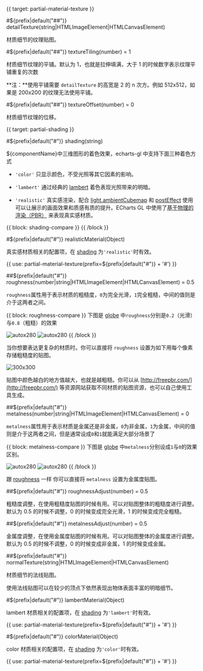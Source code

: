 {{ target: partial-material-texture }}

#${prefix|default("##")} detailTexture(string|HTMLImageElement|HTMLCanvasElement)

材质细节的纹理贴图。

#${prefix|default("##")} textureTiling(number) = 1

材质细节纹理的平铺。默认为 1，也就是拉伸填满，大于 1 的时候数字表示纹理平铺重复的次数

**注：**使用平铺需要 `detailTexture` 的高宽是 2 的 n 次方。例如 512x512，如果是 200x200 的纹理无法使用平铺。

#${prefix|default("##")} textureOffset(number) = 0

材质细节纹理的位移。

{{ target: partial-shading }}

#${prefix|default("#")} shading(string)

${componentName}中三维图形的着色效果，echarts-gl 中支持下面三种着色方式

+ `'color'`
只显示颜色，不受光照等其它因素的影响。

+ `'lambert'`
通过经典的 [lambert](https://en.wikipedia.org/wiki/Lambertian_reflectance) 着色表现光照带来的明暗。

+ `'realistic'`
真实感渲染，配合 [light.ambientCubemap](~globe.light.ambientCubemap) 和 [postEffect](~globe.postEffect) 使用可以让展示的画面效果和质感有质的提升。ECharts GL 中使用了[基于物理的渲染（PBR）](https://www.marmoset.co/posts/physically-based-rendering-and-you-can-too/) 来表现真实感材质。

{{ block: shading-compare }}
{{ /block }}

#${prefix|default("#")} realisticMaterial(Object)

真实感材质相关的配置项，在 [shading](~${componentType}.shading) 为`'realistic'`时有效。

{{ use: partial-material-texture(prefix=${prefix|default("#")} + '#') }}

##${prefix|default("#")} roughness(number|string|HTMLImageElement|HTMLCanvasElement) = 0.5

`roughness`属性用于表示材质的粗糙度，`0`为完全光滑，`1`完全粗糙，中间的值则是介于这两者之间。

{{ block: roughness-compare }}
下图是 [globe](~globe) 中`roughness`分别是`0.2`（光滑）与`0.8`（粗糙）的效果

![autox280](~globe-gloss.png)
![autox280](~globe-rough.png)
{{ /block }}

当你想要表达更复杂的材质时。你可以直接将 `roughness` 设置为如下用每个像素存储粗糙度的贴图。

![300x300](~roughness.png)

贴图中颜色越白的地方值越大，也就是越粗糙。你可以从 [http://freepbr.com/](http://freepbr.com/) 等资源网站获取不同材质的贴图资源，也可以自己使用工具生成。

##${prefix|default("#")} metalness(number|string|HTMLImageElement|HTMLCanvasElement) = 0

`metalness`属性用于表示材质是金属还是非金属，`0`为非金属，`1`为金属，中间的值则是介于这两者之间，但是通常设成`0`和`1`就能满足大部分场景了

{{ block: metalness-compare }}
下图是 [globe](~globe) 中`metalness`分别设成`1`与`0`的效果区别。

![autox280](~globe-metal.png)
![autox280](~globe-non-metal.png)
{{ /block }}

跟 [roughness](~${componentType}.realisticMaterial.roughness) 一样 你可以直接将 `metalness` 设置为金属度贴图。

##${prefix|default("#")} roughnessAdjust(number) = 0.5

粗糙度调整，在使用粗糙度贴图的时候有用。可以对贴图整体的粗糙度进行调整。默认为 0.5 的时候不调整，0 的时候变成完全光滑，1 的时候变成完全粗糙。

##${prefix|default("#")} metalnessAdjust(number) = 0.5

金属度调整，在使用金属度贴图的时候有用。可以对贴图整体的金属度进行调整。默认为 0.5 的时候不调整，0 的时候变成非金属，1 的时候变成金属。


##${prefix|default("#")} normalTexture(string|HTMLImageElement|HTMLCanvasElement)

材质细节的法线贴图。

使用法线贴图可以在较少的顶点下依然表现出物体表面丰富的明暗细节。



#${prefix|default("#")} lambertMaterial(Object)

lambert 材质相关的配置项，在 [shading](~${componentType}.shading) 为`'lambert'`时有效。

{{ use: partial-material-texture(prefix=${prefix|default("#")} + '#') }}

#${prefix|default("#")} colorMaterial(Object)

color 材质相关的配置项，在 [shading](~${componentType}.shading) 为`'color'`时有效。

{{ use: partial-material-texture(prefix=${prefix|default("#")} + '#') }}

